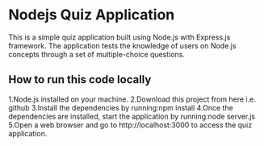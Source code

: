 # Nodejs Quiz Application
This is a simple quiz application built using Node.js with Express.js framework. The application tests the knowledge of users on Node.js concepts through a set of multiple-choice questions.
## How to run this code locally
1.Node.js installed on your machine. 
2.Download this project from here i.e. github
3.Install the dependencies by running:npm install
4.Once the dependencies are installed, start the application by running:node server.js
5.Open a web browser and go to http://localhost:3000 to access the quiz application.
